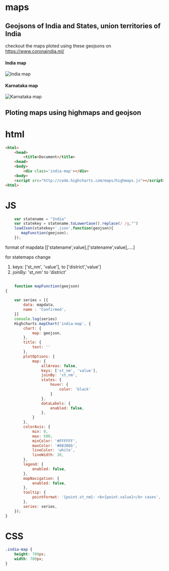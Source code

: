 # maps
## Geojsons of India and States, union territories of India

checkout the maps ploted using these geojsons on https://www.coronaindia.ml/


#### India map
![India map]("https://github.com/adarshbiradar/maps/blob/master/etc/indiamap.png?raw=true")

#### Karnataka map
![Karnataka map]("https://github.com/adarshbiradar/maps/blob/master/etc/karnatakamap.png?raw=true")

## Ploting maps using highmaps and geojson

# html
```html
<html>
    <head>
        <title>Document</title>
    <head>
    <body>
        <div class='india-map'></div>
    <body>
    <script src="http://code.highcharts.com/maps/highmaps.js"></script>
<html>
```

# JS
```javascript
    var statename = "India"
    var statekey = statename.toLowerCase().replace(/ /g,"")
    loadJson(statekey+'.json',function(geojson){
       mapFunction(geojson);
    });
```
format of mapdata 
[['statename',value],['statename',value],....]

for statemaps change 
1. keys: ['st_nm', 'value'], to ['district','value'] 
2. joinBy: 'st_nm' to 'district'
```javascript
    
    function mapFunction(geojson)
{
    
    var series = [{
        data: mapdata,
        name : 'Confirmed',
    }]
    console.log(series)
    Highcharts.mapChart('india-map', {
        chart: {
            map: geojson,
        },
        title: {
            text: ''
        },
        plotOptions: {
            map: {
                allAreas: false,
                keys: ['st_nm', 'value'],
                joinBy: 'st_nm',
                states: {
                    hover: {
                        color: 'black'
                    }
                },
                dataLabels: {
                    enabled: false,
                },
            }
        },
        colorAxis: {
            min: 0,
            max: 500,
            minColor: '#FFFFFF',
            maxColor: '#08306b',
            lineColor: 'white',
            lineWidth: 10,
        },
        legend: {
            enabled: false,
        },
        mapNavigation: {
            enabled: false,
        },
        tooltip: {
            pointFormat: '{point.st_nm}: <b>{point.value}</b> cases',
        },
        series: series,
    });
}
```

# CSS
```css
.india-map {
    height: 700px;
    width: 700px;
}
```
